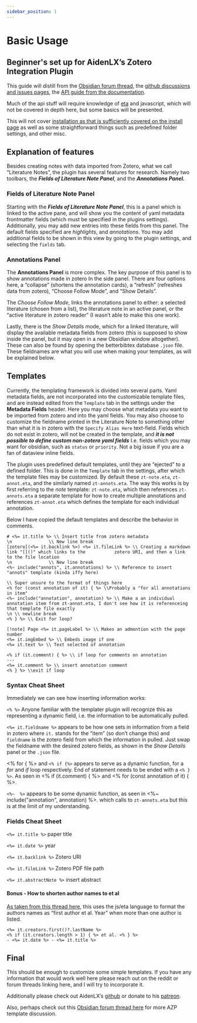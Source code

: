 ```yaml
---
sidebar_position: 1
---
```


# Basic Usage


## Beginner's set up for AidenLX’s Zotero Integration Plugin

This guide will distill from the [Obsidian forum thread](https://forum.obsidian.md/t/pdf-zotero-obsidian-current-state-and-collaboration-for-the-one-plugin/34372/47?u=aidenlx), the [github discussions and issues pages](https://github.com/aidenlx/obsidian-zotero/issues), the [API guide from the documentation](https://obzt.aidenlx.top/reference/api/). 

Much of the api stuff will require knowledge of [eta](https://eta.js.org) and javascript, which will not be covered in depth here, but some basics will be presented.

This will not cover [installation as that is sufficiently covered on the install page](https://obzt.aidenlx.top/getting-started/install/) as well as some straightforward things such as predefined folder settings, and other misc.

## Explanation of features
Besides creating notes with data imported from Zotero, what we call “Literature Notes”, the plugin has several features for research. Namely two toolbars, the ***Fields of Literature Note Panel***, and the ***Annotations Panel.***

### Fields of Literature Note Panel
Starting with the ***Fields of Literature Note Panel***, this is a panel which is linked to the active pane, and will show you the content of yaml metadata frontmatter fields (which must be specified in the plugins settings). Additionally, you may add new entries into these fields from this panel. The default fields specified are *highlights*, and *annotations*. You may add additional fields to be shown in this view by going to the plugin settings, and selecting the `fields` tab.

### Annotations Panel
The **Annotations Panel** is more complex. The key purpose of this panel is to show annotations made in zotero In the side panel. There are four options here, a “collapse” (shortens the annotation cards), a “refresh” (refreshes data from zotero), “Choose Follow Mode”, and “Show Details”. 

The *Choose Follow Mode*, links the annotations panel to either: a selected literature (chosen from a list), the literature note in an active panel, or the “active literature in zotero reader” (I wasn’t able to make this one work). 

Lastly, there is the *Show Details* mode, which for a linked literature, will display the available metadata fields from zotero (this is supposed to show inside the panel, but it may open in a new Obsidian window altogether). These can also be found by opening the betterbibtex database `.json` file. These fieldnames are what you will use when making your templates, as will be explained below.



## Templates

Currently, the templating framework is divided into several parts. Yaml metadata fields, are not incorporated into the customizable template files, and are instead edited from the `Template` tab in the settings under the **Metadata Fields** header. Here you may choose what metadata you want to be imported from zotero and into the yaml fields. You may also choose to customize the fieldname printed in the Literature Note to something other than what it is in zotero with the `Specify Alias Here` text-field. Fields which do not exist in zotero, will not be created in the template, and ***it is not possible to define custom non-zotero yaml fields*** I.e. fields which you may want for obsidian, such as `status` or `priority`. Not a big issue if you are a fan of dataview inline fields.

The plugin uses predefined default templates, until they are “ejected” to a defined folder. This is done in the `Template` tab in the settings, after which the template files may be customized. By default these `zt-note.eta`, `zt-annot.eta`, and the similarly named `zt-annots.eta`. The way this works is by first referring to the *note* template: `zt-note.eta`, which then references `zt-annots.eta` a separate template for how to create multiple annotations and references `zt-annot.eta` which defines the template for each individual annotation.

Below I have copied the default templates and describe the behavior in comments.

``` zt-note.eta
# <%= it.title %> \\ Insert title from zotero metadata
\n              \\ New line break
[zotero](<%= it.backlink %>) <%= it.fileLink %> \\ Creating a markdown link "[]()" which links to the           zotero URI, and then a link to the file location 
\n              \\ New line break
<%~ include("annots", it.annotations) %> \\ Reference to insert "annots" template (kinda iffy here)
```


``` zt-annots.eta
\\ Super unsure to the format of things here
<% for (const annotation of it) { %> \\Probably a "for all annotations in item" 
<%~ include("annotation", annotation) %> \\ Make a an individual annotation item from zt-annot.eta, I don't see how it is referenceing that template file exactly
\n \\ newline break
<% } %> \\ Exit for loop?
```


``` zt-annot.eta
[!note] Page <%= it.pageLabel %> \\ Makes an admontion with the page number
<%= it.imgEmbed %> \\ Embeds image if one
<%= it.text %> \\ Text selected of annotation

<% if (it.comment) { %> \\ if loop for comments on annotation
---
<%= it.comment %> \\ insert annotation comment
<% } %> \\exit if loop
```


### Syntax Cheat Sheet
Immediately we can see how inserting information works:

`<% %>` Anyone familiar with the templater plugin will recognize this as representing a dynamic field, i.e. the information to be automatically pulled. 

`<%= it.fieldname %>` appears to be how one sets in information from a field in zotero where `it.` stands for the “item” (so don’t change this) and `fieldname` is the zotero field from which the information in pulled. Just swap the fieldname with the desired zotero fields, as shown in the *Show Details* panel or the `.json` file.

<% for { %> and `<% if {%>` appears to serve as a dynamic function, for a *for* and *if* loop respectively. End of statement needs to be ended with a `<% } %>`. As seen in <% if (it.comment) { %> and <% for (const annotation of it) { %>.

`<%~  %>` appears to be some dynamic function, as seen in  <%~ include("annotation", annotation) %>. which calls to  `zt-annots.eta`  but this is at the limit of my understanding. 


### Fields Cheat Sheet

`<%= it.title %>` paper title

`<%= it.date %>` year

`<%= it.backlink %>` Zotero URI

`<%= it.fileLink %>` Zotero PDF file path

`<%= it.abstractNote %>` insert abstract

#### Bonus - How to shorten author names to et al
[As taken from this thread here](https://github.com/aidenlx/obsidian-zotero/discussions/120), this uses the js/eta language to format the authors names as “first author et al. Year” when more than one author is listed.
```
<%= it.creators.first()?.lastName %>
<% if (it.creators.length > 1) { %> et al. <% } %>
- <%= it.date %> - <%= it.title %>
```

## Final
This should be enough to customize some simple templates. If you have any information that would work well here please reach out on the reddit or forum threads linking here, and I will try to incorporate it. 

Additionally please check out AidenLX’s [github](https://github.com/aidenlx/obsidian-zotero) or donate to his [patreon](https://patreon.com/aidenlx). 

Also, perhaps check out this [Obsidian forum thread here](https://forum.obsidian.md/t/obsidian-zotero-import-templates/56901/) for more AZP template discussion.
